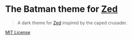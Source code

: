 # The Batman theme for [Zed](https://zed.dev)

> A dark theme for [Zed](https://zed.dev) inspired by the caped crusader.

[MIT License](./LICENSE)
